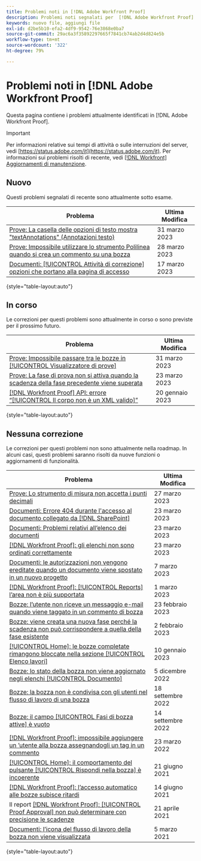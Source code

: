 ```yaml
---
title: Problemi noti in [!DNL Adobe Workfront Proof]
description: Problemi noti segnalati per  [!DNL Adobe Workfront Proof]
keywords: nuovo file, aggiungi file
exl-id: d2be5b10-efa2-4df9-9542-76e3868e0ba7
source-git-commit: 29ac6a3f35892297665f7841cb74ab2d4d824e5b
workflow-type: tm+mt
source-wordcount: '322'
ht-degree: 79%

---
```


# Problemi noti in [!DNL Adobe Workfront Proof]

Questa pagina contiene i problemi attualmente identificati in [!DNL Adobe Workfront Proof].

>[!IMPORTANT]
>
>Per informazioni relative sui tempi di attività o sulle interruzioni del server, vedi [https://status.adobe.com/it](https://status.adobe.com/it). Per informazioni sui problemi risolti di recente, vedi [[!DNL Workfront] Aggiornamenti di manutenzione](../maintenance/current-updates.md).

## Nuovo

Questi problemi segnalati di recente sono attualmente sotto esame.

| **Problema** | **Ultima Modifica** |
| -----------------------------------------------------------------| ----------------- |
| [Prove: La casella delle opzioni di testo mostra &quot;textAnnotations&quot; (Annotazioni testo)](known-issues-workfront-proof/proof-text-shows-textannotation.md) | 31 marzo 2023 |
| [Prove: Impossibile utilizzare lo strumento Polilinea quando si crea un commento su una bozza](known-issues-workfront/wf-proof-polyline-tool-does-not-work.md) | 28 marzo 2023 |
| [Documenti: [!UICONTROL Attività di correzione] opzioni che portano alla pagina di accesso](known-issues-workfront/wf-documents-taken-to-login-screen.md) | 17 marzo 2023 |

{style="table-layout:auto"}

## In corso

Le correzioni per questi problemi sono attualmente in corso o sono previste per il prossimo futuro.

| **Problema** | **Ultima Modifica** |
| -----------------------------------------------------------------| ----------------- |
| [Prove: Impossibile passare tra le bozze in [!UICONTROL Visualizzatore di prove]](known-issues-workfront/wf-proofs-cannot-switch-between-proofs.md) | 31 marzo 2023 |
| [Prove: La fase di prova non si attiva quando la scadenza della fase precedente viene superata](known-issues-workfront/wf-proofs-stage-does-not-activate-from-deadline.md) | 23 marzo 2023 |
| [[!DNL Workfront Proof] API: errore “[!UICONTROL Il corpo non è un XML valido]”](known-issues-workfront-proof/proof-error-body-is-not-a-valid-xml.md) | 20 gennaio 2023 |

{style="table-layout:auto"}

## Nessuna correzione

Le correzioni per questi problemi non sono attualmente nella roadmap. In alcuni casi, questi problemi saranno risolti da nuove funzioni o aggiornamenti di funzionalità.

| **Problema** | **Ultima Modifica** |
| -----------------------------------------------------------------| ----------------- |
| [Prove: Lo strumento di misura non accetta i punti decimali](known-issues-workfront/wf-proofs-measure-not-not-accepting-decimals.md) | 27 marzo 2023 |
| [Documenti: Errore 404 durante l&#39;accesso al documento collegato da [!DNL SharePoint]](known-issues-workfront/wf-documents-404-when-accessing-document-in-sharepoint.md) | 23 marzo 2023 |
| [Documenti: Problemi relativi all’elenco dei documenti](known-issues-workfront/wf-documents-list-missing-elements.md) | 23 marzo 2023 |
| [[!DNL Workfront Proof]: gli elenchi non sono ordinati correttamente](known-issues-workfront-proof/proof-lists-not-sorted-correctly.md) | 23 marzo 2023 |
| [Documenti: le autorizzazioni non vengono ereditate quando un documento viene spostato in un nuovo progetto](known-issues-workfront/wf-documents-permissions-not-interited-when-moved.md) | 7 marzo 2023 |
| [[!DNL Workfront Proof]: [!UICONTROL Reports] l’area non è più supportata](known-issues-workfront-proof/proof-reports-analytics-not-working.md) | 1 marzo 2023 |
| [Bozze: l’utente non riceve un messaggio e-mail quando viene taggato in un commento di bozza](known-issues-workfront-proof/proof-user-not-emailed-when-tagged.md) | 23 febbraio 2023 |
| [Bozze: viene creata una nuova fase perché la scadenza non può corrispondere a quella della fase esistente](known-issues-workfront-proof/proof-new-stage-created.md) | 2 febbraio 2023 |
| [[!UICONTROL Home]: le bozze completate rimangono bloccate nella sezione [!UICONTROL Elenco lavori]](known-issues-workfront-proof/completed-proofs-stuck-in-the-work-list.md) | 10 gennaio 2023 |
| [Bozze: lo stato della bozza non viene aggiornato negli elenchi [!UICONTROL Documento]](known-issues-workfront/wf-documents-status-not-updating-in-document-list.md) | 5 dicembre 2022 |
| [Bozze: la bozza non è condivisa con gli utenti nel flusso di lavoro di una bozza](known-issues-workfront-proof/proof-user-in-stage-does-not-get-access.md) | 18 settembre 2022 |
| [Bozze: il campo [!UICONTROL Fasi di bozza attive] è vuoto](known-issues-workfront/wf-documents-stages-do-not-populate-on-proof.md) | 14 settembre 2022 |
| [[!DNL Workfront Proof]: impossibile aggiungere un ’utente alla bozza assegnandogli un tag in un commento](known-issues-workfront-proof/cannot-add-user-to-proof.md) | 23 marzo 2022 |
| [[!UICONTROL Home]: il comportamento del pulsante [!UICONTROL Rispondi nella bozza] è incoerente](known-issues-workfront-proof/reply-in-proof-button-behavior-is-inconsistent.md) | 21 giugno 2021 |
| [[!DNL Workfront Proof]: l’accesso automatico alle bozze subisce ritardi](known-issues-workfront-proof/automatic-access-to-proofs-are-delayed.md) | 14 giugno 2021 |
| Il report [[!DNL Workfront Proof]: [!UICONTROL Proof Approval] non può determinare con precisione le scadenze](known-issues-workfront-proof/proof-approval-report-cant-accurately-determine-deadlines.md) | 21 aprile 2021 |
| [Documenti: l’icona del flusso di lavoro della bozza non viene visualizzata](known-issues-workfront-proof/proof-workflow-icon-is-not-displaying.md) | 5 marzo 2021 |

{style="table-layout:auto"}

